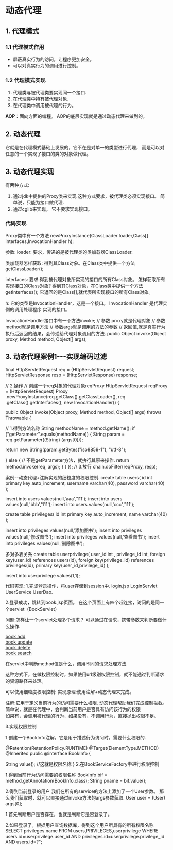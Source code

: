 # 动态代理

## 1. 代理模式

### 1.1 代理模式作用

* 屏蔽真实行为的访问，让程序更加安全。
* 可以对真实行为的调用进行控制。

### 1.2 代理模式实现

1. 代理类与被代理类要实现同一个接口.
2. 在代理类中持有被代理对象.
3. 在代理类中调用被代理的行为。

**AOP**：面向方面的编程。
AOP的底层实现就是通过动态代理来做到的。

## 2. 动态代理

它就是在代理模式基础上发展的，它不在是对单一的类型进行代理，
而是可以对任意的一个实现了接口的类的对象做代理。

## 3. 动态代理实现

有两种方式:

1. 通过jdk中提供的Proxy类来实现
这种方式要求，被代理类必须实现接口。
简单说，只能为接口做代理.
2. 通过cglib来实现。
它不要求实现接口。

### 代码实现

Proxy类中有一个方法
newProxyInstance(ClassLoader loader,Class[] interfaces,InvocationHandler h);

参数:
loader:
要求，传递的是被代理类的类加载器ClassLoader.

类加载器怎样获取:
得到其Class对象。在Class类中提供一个方法  getClassLoader();

interfaces:
要求:得到被代理对象所实现的接口的所有Class对象。
怎样获取所有实现接口的Class对象?
得到其Class对象，在Class类中提供一个方法  getInterfaces();
它返回的是Class[],就代表所实现接口的所有Class对象。

h:
它的类型是InvocationHandler，这是一个接口。
InvocationHandler 是代理实例的调用处理程序 实现的接口。

InvocationHandler接口中有一个方法invoke;
// 参数 proxy就是代理对象
// 参数method就是调用方法
// 参数args就是调用的方法的参数
// 返回值,就是真实行为执行后返回的结果，会传递给代理对象调用的方法.
public Object invoke(Object proxy, Method method, Object[] args);

## 3. 动态代理案例1---实现编码过滤

final HttpServletRequest req = (HttpServletRequest) request;
HttpServletResponse resp = (HttpServletResponse) response;

// 2.操作
// 创建一个req对象的代理对象reqProxy
HttpServletRequest reqProxy = (HttpServletRequest) Proxy
.newProxyInstance(req.getClass().getClassLoader(), req
.getClass().getInterfaces(), new InvocationHandler() {

public Object invoke(Object proxy, Method method,
Object[] args) throws Throwable {

// 1.得到方法名称
String methodName = method.getName();
if ("getParameter".equals(methodName)) {
String param = req.getParameter((String) (args[0]));

return new String(param.getBytes("iso8859-1"),
"utf-8");

} else {
// 不是getParameter方法，就执行其原来操作.
return method.invoke(req, args);
}
}
});
// 3.放行
chain.doFilter(reqProxy, resp);

案例--动态代理+注解实现的细粒度的权限控制.
create table users(
id int primary key auto_increment,
username varchar(40),
password varchar(40)
);

insert into users values(null,'aaa','111');
insert into users values(null,'bbb','111');
insert into users values(null,'ccc','111');


create table privileges(
id int primary key auto_increment,
name varchar(40)
);

insert into privileges values(null,'添加图书');
insert into privileges values(null,'修改图书');
insert into privileges values(null,'查看图书');
insert into privileges values(null,'删除图书');

多对多表关系
create table userprivilege(
user_id int ,
privilege_id int,
foreign key(user_id) references users(id),
foreign key(privilege_id) references privileges(id),
primary key(user_id,privilege_id)
);

insert into userprivilege values(1,1);


代码实现:
1.完成登录操作，将user存储到session中.
login.jsp  LoginServlet  UserService  UserDao.

2.登录成功，跳转到book.jsp页面。
在这个页面上有四个超连接，访问的是同一个servlet（BookServlet）

问题:怎样让一个servlet处理多个请求？
可以通过在请求，携带参数来判断要做什么操作.

<a href="${pageContext.request.contextPath}/book?method=add">book add</a>
<br>
<a href="${pageContext.request.contextPath}/book?method=update">book update</a>
<br>
<a href="${pageContext.request.contextPath}/book?method=delete">book delete</a>
<br>
<a href="${pageContext.request.contextPath}/book?method=search">book search</a>	


在servlet中判断method值是什么，调用不同的请求处理方法.

这种方式下，在做权限控制时，如果使用url级别权限控制，就不能通过判断请求的资源路径来处理。

可以使用细粒度权限控制:
实现原理:使用注解+动态代理来完成。

注解:它用于定义当前行为的访问需要什么权限.
动态代理帮助我们完成控制拦截。简单说，就是在代理中，会判断当前用户是否具有访问该行为的权限	
如果有，会调用被代理的行为，如果没有，不调用行为，直接抛出权限不足。

3.实现权限控制

1.创建一个BookInfo注解，它是用于描述行为访问时，需要什么权限的.

@Retention(RetentionPolicy.RUNTIME)
@Target(ElementType.METHOD)
@Inherited
public @interface BookInfo {

String value(); //这就是权限名称
}
2.在BookServiceFactory中进行权限控制

1.得到当前行为访问需要的权限名称
BookInfo bif = method.getAnnotation(BookInfo.class);
String pname = bif.value();

2.得到当前登录的用户
我们在所有的service的方法上添加了一个User参数。
那么我们获取时，就可以直接通过invoke方法的args参数获取.
User user = (User) args[0];

1.首先判断用户是否存在，也就是判断它是否登录了。

2.如果登录了，根据用户查询数据库，得到这个用户所具有的所有权限名称
SELECT 
privileges.name 
FROM 
users,PRIVILEGES,userprivilege 
WHERE 
users.id=userprivilege.user_id 
AND 
privileges.id=userprivilege.privilege_id 
AND 
users.id=?";




